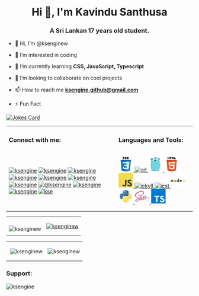 <h1 align="center">Hi 👋, I'm Kavindu Santhusa</h1>
<h3 align="center">A Sri Lankan 17 years old student.</h3>

- 👋 Hi, I’m @ksenginew

- 👀 I’m interested in coding

- 🌱 I’m currently learning **CSS, JavaScript, Typescript**

- 💞️ I’m looking to collaborate on cool projects

- 📫 How to reach me **ksengine.github@gmail.com**

- ⚡ Fun Fact

[![Jokes Card](https://readme-jokes.vercel.app/api)](#nolink)


<table>
  <tr>
    <th>
      <h3 align="left">Connect with me:</h3>
    </th>
    <th>
      <h3 align="left">Languages and Tools:</h3>
    </th>
  </tr>
  <tr>
    <td>
      <p align="left">
        <a href="https://codepen.io/ksengine" target="blank"><img align="center" src="https://raw.githubusercontent.com/rahuldkjain/github-profile-readme-generator/master/src/images/icons/Social/codepen.svg" alt="ksengine" height="30" width="40" /></a>
        <a href="https://dev.to/ksengine" target="blank"><img align="center" src="https://cdn.jsdelivr.net/npm/simple-icons@3.0.1/icons/dev-dot-to.svg" alt="ksengine" height="30" width="40" /></a>
        <a href="https://twitter.com/ksengine" target="blank"><img align="center" src="https://raw.githubusercontent.com/rahuldkjain/github-profile-readme-generator/master/src/images/icons/Social/twitter.svg" alt="ksengine" height="30" width="40" /></a>
        <a href="https://linkedin.com/in/ksengine" target="blank"><img align="center" src="https://raw.githubusercontent.com/rahuldkjain/github-profile-readme-generator/master/src/images/icons/Social/linked-in-alt.svg" alt="ksengine" height="30" width="40" /></a>
        <a href="https://stackoverflow.com/users/ksengine" target="blank"><img align="center" src="https://raw.githubusercontent.com/rahuldkjain/github-profile-readme-generator/master/src/images/icons/Social/stack-overflow.svg" alt="ksengine" height="30" width="40" /></a>
        <a href="https://codesandbox.com/ksengine" target="blank"><img align="center" src="https://cdn.jsdelivr.net/npm/simple-icons@3.0.1/icons/codesandbox.svg" alt="ksengine" height="30" width="40" /></a>
        <a href="https://kaggle.com/ksengine" target="blank"><img align="center" src="https://raw.githubusercontent.com/rahuldkjain/github-profile-readme-generator/master/src/images/icons/Social/kaggle.svg" alt="ksengine" height="30" width="40" /></a>
        <a href="https://medium.com/@ksengine" target="blank"><img align="center" src="https://raw.githubusercontent.com/rahuldkjain/github-profile-readme-generator/master/src/images/icons/Social/medium.svg" alt="@ksengine" height="30" width="40" /></a>
        <a href="https://www.codechef.com/users/ksengine" target="blank"><img align="center" src="https://cdn.jsdelivr.net/npm/simple-icons@3.1.0/icons/codechef.svg" alt="ksengine" height="30" width="40" /></a>
        <a href="https://www.hackerrank.com/ksengine" target="blank"><img align="center" src="https://raw.githubusercontent.com/rahuldkjain/github-profile-readme-generator/master/src/images/icons/Social/hackerrank.svg" alt="ksengine" height="30" width="40" /></a>
        <a href="https://codeforces.com/profile/kse" target="blank"><img align="center" src="https://cdn.jsdelivr.net/npm/simple-icons@3.0.1/icons/codeforces.svg" alt="kse" height="30" width="40" /></a>
      </p>
    </td>
    <td>
      <p align="left"> <a href="https://www.w3schools.com/css/" target="_blank"> <img src="https://raw.githubusercontent.com/devicons/devicon/master/icons/css3/css3-original-wordmark.svg" alt="css3" width="40" height="40"/> </a> <a href="https://git-scm.com/" target="_blank"> <img src="https://www.vectorlogo.zone/logos/git-scm/git-scm-icon.svg" alt="git" width="40" height="40"/> </a> <a href="https://golang.org" target="_blank"> <img src="https://raw.githubusercontent.com/devicons/devicon/master/icons/go/go-original.svg" alt="go" width="40" height="40"/> </a> <a href="https://www.w3.org/html/" target="_blank"> <img src="https://raw.githubusercontent.com/devicons/devicon/master/icons/html5/html5-original-wordmark.svg" alt="html5" width="40" height="40"/> </a> <a href="https://developer.mozilla.org/en-US/docs/Web/JavaScript" target="_blank"> <img src="https://raw.githubusercontent.com/devicons/devicon/master/icons/javascript/javascript-original.svg" alt="javascript" width="40" height="40"/> </a> <a href="https://jekyllrb.com/" target="_blank"> <img src="https://www.vectorlogo.zone/logos/jekyllrb/jekyllrb-icon.svg" alt="jekyll" width="40" height="40"/> </a> <a href="https://jestjs.io" target="_blank"> <img src="https://www.vectorlogo.zone/logos/jestjsio/jestjsio-icon.svg" alt="jest" width="40" height="40"/> </a> <a href="https://nodejs.org" target="_blank"> <img src="https://raw.githubusercontent.com/devicons/devicon/master/icons/nodejs/nodejs-original-wordmark.svg" alt="nodejs" width="40" height="40"/> </a> <a href="https://www.python.org" target="_blank"> <img src="https://raw.githubusercontent.com/devicons/devicon/master/icons/python/python-original.svg" alt="python" width="40" height="40"/> </a> <a href="https://sass-lang.com" target="_blank"> <img src="https://raw.githubusercontent.com/devicons/devicon/master/icons/sass/sass-original.svg" alt="sass" width="40" height="40"/> </a> <a href="https://www.typescriptlang.org/" target="_blank"> <img src="https://raw.githubusercontent.com/devicons/devicon/master/icons/typescript/typescript-original.svg" alt="typescript" width="40" height="40"/> </a> </p>
    </td>
  </tr>
</table>
<table>
  <td>
    <p><img align="left" src="https://github-readme-stats.vercel.app/api/top-langs?username=ksengine&show_icons=true&locale=en&layout=compact&bg_color=00000000&text_color=808080" alt="ksenginew" /></p>
  </td>
  <td>
    <p align="left"> <a href="#nolink"><img src="https://github-profile-trophy.vercel.app/?username=ksengine&no-bg=true" alt="ksenginew" /></a> </p>
  </td>
</table>
<table>
  <td>
    <p>&nbsp;<img align="center" src="https://github-readme-stats.vercel.app/api?username=ksengine&show_icons=true&locale=en&bg_color=00000000&text_color=808080" alt="ksenginew" /></p>
  </td>
  <td>
    <p><img align="center" src="https://github-readme-streak-stats.herokuapp.com/?user=ksengine&background=00000000&currStreakNum=gray&sideNums=gray&currStreakLabel=gray&sideLabels=gray&dates=gray" alt="ksenginew" /></p>
  </td>
</table>
<h3 align="left">Support:</h3>
<p><a href="https://www.buymeacoffee.com/ksengine"> <img align="left" src="https://cdn.buymeacoffee.com/buttons/v2/default-yellow.png" height="50" width="210" alt="ksengine" /></a></p>
<br><br>
<br>
